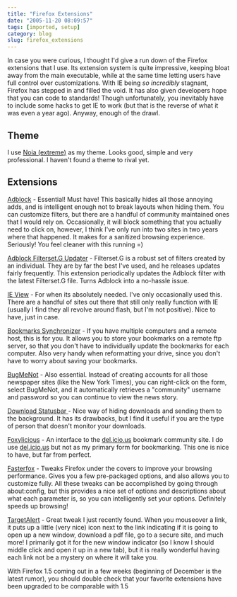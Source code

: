 ```yaml
---
title: "Firefox Extensions"
date: "2005-11-20 08:09:57"
tags: [imported, setup]
category: blog
slug: firefox_extensions
---
```


In case you were curious, I thought I'd give a run down of the Firefox extensions that I use. Its extension system is quite impressive, keeping bloat away from the main executable, while at the same time letting users have full control over customizations. With IE being <span style="font-style: italic;">so incredibly</span> stagnant, Firefox has stepped in and filled the void. It has also given developers hope that you can code to standards! Though unfortunately, you inevitably have to include some hacks to get IE to work (but that is the reverse of what it was even a year ago). Anyway, enough of the drawl.

## Theme

I use <a href="https://addons.mozilla.org/themes/moreinfo.php?id=72&application=firefox">Noia (extreme)</a> as my theme. Looks good, simple and very professional. I haven't found a theme to rival yet.

## Extensions

<a href="https://addons.mozilla.org/extensions/moreinfo.php?id=10&application=firefox">Adblock</a> - Essential! Must have! This basically hides all those annoying adds, and is intelligent enough not to break layouts when hiding them. You can customize filters, but there are a handful of community maintained ones that I would rely on. Occasionally, it will block something that you actually need to click on, however, I think I've only run into two sites in two years where that happened. It makes for a sanitized browsing experience. Seriously! You feel cleaner with this running =)

<a href="https://addons.mozilla.org/extensions/moreinfo.php?id=1136">Adblock Filterset.G Updater</a> - Filterset.G is a robust set of filters created by an individual. They are by far the best I've used, and he releases updates fairly frequently. This extension periodically updates the Adblock filter with the latest Filterset.G file. Turns Adblock into a no-hassle issue.

<a href="https://addons.mozilla.org/extensions/moreinfo.php?id=35&application=firefox">IE View</a> - For when its absolutely needed. I've only occasionally used this. There are a handful of sites out there that still only really function with IE (usually I find they all revolve around flash, but I'm not positive). Nice to have, just in case.

<a href="https://addons.mozilla.org/extensions/moreinfo.php?application=firefox&category=Bookmarks&numpg=10&id=14">Bookmarks Synchronizer</a> - If you have multiple computers and a remote host, this is for you. It allows you to store your bookmarks on a remote ftp server, so that you don't have to individually update the bookmarks for each computer. Also very handy when reformatting your drive, since you don't have to worry about saving your bookmarks.

<a href="http://www.bugmenot.com/">BugMeNot</a> - Also essential. Instead of creating accounts for all those newspaper sites (like the New York Times), you can right-click on the form, select BugMeNot, and it automatically retrieves a "community" username and password so you can continue to view the news story.

<a href="https://addons.mozilla.org/extensions/moreinfo.php?id=26">Download Statusbar </a>- Nice way of hiding downloads and sending them to the background. It has its drawbacks, but I find it useful if you are the type of person that doesn't monitor your downloads.

<a href="https://addons.mozilla.org/extensions/moreinfo.php?id=342">Foxylicious</a> - An interface to the <a href="http://del.icio.us/">del.icio.us</a> bookmark community site. I do use <a href="http://del.icio.us/">del.icio.us</a> but not as my primary form for bookmarking. This one is nice to have, but far from perfect.

<a href="https://addons.mozilla.org/extensions/moreinfo.php?id=1269&application=firefox">Fasterfox</a> - Tweaks Firefox under the covers to improve your browsing performance. Gives you a few pre-packaged options, and also allows you to customize fully. All these tweaks can be accomplished by going through about:config, but this provides a nice set of options and descriptions about what each parameter is, so you can intelligently set your options. Definitely speeds up browsing!

<a href="https://addons.mozilla.org/extensions/moreinfo.php?id=230">TargetAlert</a> - Great tweak I just recently found. When you mouseover a link, it puts up a little (very nice) icon next to the link indicating if it is going to open up a new window, download a pdf file, go to a secure site, and much more! I primarily got it for the new window indicator (so I know I should middle click and open it up in a new tab), but it is really wonderful having each link not be a mystery on where it will take you.

With Firefox 1.5 coming out in a few weeks (beginning of December is the latest rumor), you should double check that your favorite extensions have been upgraded to be comparable with 1.5
